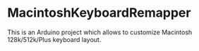 # MacintoshKeyboardRemapper

This is an Arduino project which allows to customize Macintosh 128k/512k/Plus keyboard layout.
